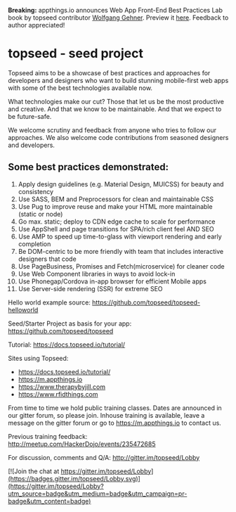 **Breaking:** appthings.io announces Web App Front-End Best Practices Lab book by topseed contributor <a href='https://m.appthings.io/en/team/index.html' target='_blank'>Wolfgang Gehner</a>. Preview it <a href='https://m.appthings.io/en/books/wgBookPreview.pdf' target='_blank'>here</a>. Feedback to author appreciated!

# topseed - seed project

Topseed aims to be a showcase of best practices and approaches for developers and designers who want to build stunning mobile-first web apps with some of the best technologies available now.

What technologies make our cut? Those that let us be the most
productive and creative. And that we know to be maintainable. And that we expect to be future-safe.

We welcome scrutiny and feedback from anyone who tries to follow our approaches. We also welcome code contributions from seasoned designers and developers.

## Some best practices demonstrated:
1. Apply design guidelines (e.g. Material Design, MUICSS) for beauty and consistency
2. Use SASS, BEM and Preprocessors for clean and maintainable CSS
3. Use Pug to improve reuse and make your HTML more maintainable (static or node)
4. Go max. static; deploy to CDN edge cache to scale for performance
5. Use AppShell and page transitions for SPA/rich client feel AND SEO
6. Use AMP to speed up time-to-glass with viewport rendering and early completion
7. Be DOM-centric to be more friendly with team that includes interactive designers that code
8. Use PageBusiness, Promises and Fetch(microservice) for cleaner code
9. Use Web Component libraries in ways to avoid lock-in
10. Use Phonegap/Cordova in-app browser for efficient Mobile apps
11. Use Server-side rendering (SSR) for extreme SEO

Hello world example source: 
<https://github.com/topseed/topseed-helloworld>

Seed/Starter Project as basis for your app: 
<https://github.com/topseed/topseed>

Tutorial: 
<https://docs.topseed.io/tutorial/> 

Sites using Topseed:
- <https://docs.topseed.io/tutorial/>
- <https://m.appthings.io>
- <https://www.therapybyjill.com>
- <https://www.rfidthings.com>


From time to time we hold public training classes. Dates are announced in our gitter forum, so please join.
Inhouse training is available, leave a message on the gitter forum or go to <https://m.appthings.io> to contact us. 

Previous training feedback: <http://meetup.com/HackerDojo/events/235472685>

For discussion, comments and Q/A: http://gitter.im/topseed/Lobby

[![Join the chat at https://gitter.im/topseed/Lobby](https://badges.gitter.im/topseed/Lobby.svg)](https://gitter.im/topseed/Lobby?utm_source=badge&utm_medium=badge&utm_campaign=pr-badge&utm_content=badge)
